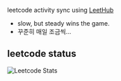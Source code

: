 leetcode activity sync using [LeetHub](https://github.com/QasimWani/LeetHub)

* slow, but steady wins the game.
* 꾸준히 매일 조금씩...

## leetcode status

![Leetcode Stats](https://leetcard.jacoblin.cool/tkhwang)
